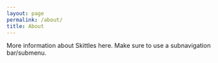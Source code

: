 ```yaml
---
layout: page
permalink: /about/
title: About
---
```

<p> More information about Skittles here. Make sure to use a subnavigation bar/submenu.</p>
<body>
    <script>
        submenu.classlist.add('submenu')
    </script>
</body>


    
